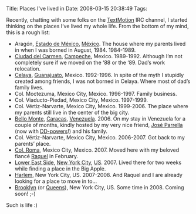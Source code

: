 Title: Places I've lived in
Date: 2008-03-15 20:38:49
Tags: 

<p>Recently, chatting with some folks on the <a href="http://textmotion.org" target="_blank">TextMotion</a> IRC channel, I started thinking on the places I&#8217;ve lived my whole life. From the bottom of my mind, this is a rough list:</p>
<ul>
<li>Aragón, <a href="http://en.wikipedia.org/wiki/Mexico_State" target="_blank">Estado de México</a>, <a href="http://en.wikipedia.org/wiki/Mexico" target="_blank">México</a>. The house where my parents lived in when I was borned in August, 1984. 1984-1989.</li>
<li>
<a href="http://en.wikipedia.org/wiki/Ciudad_del_Carmen" target="_blank">Ciudad del Carmen</a>, <a href="http://en.wikipedia.org/wiki/Campeche" target="_blank">Campeche</a>, Mexico. 1989-1992. Although I&#8217;m not completely sure if we moved on the &#8216;88 or the &#8216;89. Dad&#8217;s work relocation.  </li>
<li>
<a href="http://en.wikipedia.org/wiki/Celaya" target="_blank">Celaya</a>, <a href="http://en.wikipedia.org/wiki/Guanajuato_%28state%29" target="_blank">Guanajuato</a>, Mexico. 1992-1996. In spite of the myth I stupidly created among friends, I was not borned in Celaya. Where most of dad&#8217;s family lives. </li>
<li>Col. Moctezuma, Mexico City, Mexico. 1996-1997. Family business. </li>
<li>Col. Viaducto-Piedad, Mexico City, Mexico. 1997-1999.</li>
<li>Col. Vértiz-Narvarte, Mexico City, Mexico. 1999-2006. The place where my parents still live in the center of the big city.</li>
<li>
<a href="http://es.wikipedia.org/wiki/Bello_Monte" target="_blank">Bello Monte</a>, <a href="http://en.wikipedia.org/wiki/Caracas" target="_blank">Caracas</a>, <a href="http://en.wikipedia.org/wiki/Venezuela" target="_blank">Venezuela</a>. 2006. On my stay in Venezuela for a couple of months, kindly hosted by my very nice friend, <a href="http://bureado.com.ve/" target="_blank">José Parrella</a> (now with <a href="http://qa.debian.org/developer.php?login=bureado" target="_blank">DD-powers</a>!) and his family.</li>
<li>Col. Vértiz-Narvarte, Mexico City, Mexico. 2006-2007. Got back to my parents&#8217; place.</li>
<li>
<a href="http://en.wikipedia.org/wiki/Colonia_Roma" target="_blank">Col. Roma</a>, Mexico City, Mexico. 2007. Moved here with my beloved fiancé <a href="http://maggit.com.mx" target="_blank">Raquel</a> in February.</li>
<li>
<a href="http://en.wikipedia.org/wiki/Lower_East_Side" target="_blank">Lower East Side</a>, <a href="http://en.wikipedia.org/wiki/New_York_City" target="_blank">New York City</a>, <a href="http://en.wikipedia.org/wiki/United_States" target="_blank">US</a>. 2007. Lived there for two weeks while finding a place in the Big Apple.</li>
<li>
<a href="http://en.wikipedia.org/wiki/Harlem" target="_blank">Harlem</a>, New York City, US. 2007-2008. And Raquel and I are already looking for a place to move in to&#8230;</li>
<li>
<a href="http://en.wikipedia.org/wiki/Brooklyn" target="_blank">Brooklyn</a> (or <a href="http://en.wikipedia.org/wiki/Queens" target="_blank">Queens</a>), New York City, US. Some time in 2008. Coming soon! ;-)</li>
</ul>Such is life :)
